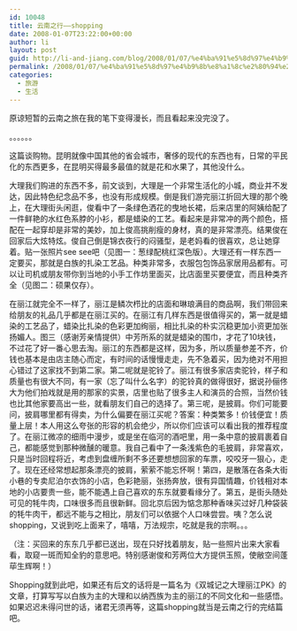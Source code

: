 ```yaml
---
id: 10048
title: 云南之行——shopping
date: 2008-01-07T23:22:00+00:00
author: li
layout: post
guid: http://li-and-jiang.com/blog/2008/01/07/%e4%ba%91%e5%8d%97%e4%b9%8b%e8%a1%8c%e2%80%94%e2%80%94shopping/
permalink: /2008/01/07/%e4%ba%91%e5%8d%97%e4%b9%8b%e8%a1%8c%e2%80%94%e2%80%94shopping/
categories:
  - 旅游
  - 生活
---
```

原谅短暂的云南之旅在我的笔下变得漫长，而且看起来没完没了。 

。。。。。。 

这篇谈购物。昆明就像中国其他的省会城市，奢侈的现代的东西也有，日常的平民化的东西更多，在昆明买得最多最值的就是花和水果了，其他没什么。 

大理我们购进的东西不多，前文谈到，大理是一个非常生活化的小城，商业并不发达，因此特色纪念品不多，也没有形成规模。倒是我们游完丽江折回大理的那个晚上，在大理街头闲逛，俊看中了一条绿色洒花的曳地长裙，后来店里的阿姨给配了一件鲜艳的水红色系脖的小衫，都是蜡染的工艺。看起来是非常冲的两个颜色，搭配在一起穿却是非常的美妙，加上俊高挑削瘦的身材，真的是非常漂亮。结果俊在回家后大炫特炫。俊自己倒是锦衣夜行的闷骚型，是老妈看的很喜欢，总让她穿着。贴一张照片see see吧（见图一：葱绿配桃红深色版）。大理还有一样东西一定要买，那就是白族的扎染工艺品。种类非常多，衣服包包饰品家居用品都有。可以让司机或朋友带你到当地的小手工作坊里面买，比店面里买要便宜，而且种类齐全（见图二：硕果仅存）。 

在丽江就完全不一样了，丽江是鳞次栉比的店面和琳琅满目的商品啊，我们带回来给朋友的礼品几乎都是在丽江买的。在丽江有几样东西是很值得买的，第一就是蜡染的工艺品了，蜡染比扎染的色彩更加绚丽，相比扎染的朴实沉稳更加小资更加张扬媚人。图三（感谢芳亲情提供）中芳所系的就是蜡染的围巾，才花了10块钱，不过花了好一番心思去淘。丽江的东西都是这样，因为多，所以质量参差不齐，价钱也基本是由店主随心而定，有时间的话慢慢走走，先不急着买，因为绝对不用担心错过了这家找不到第二家。第二呢就是驼铃了。丽江有很多家店卖驼铃，样子和质量也有很大不同，有一家（忘了叫什么名字）的驼铃真的做得很好，据说孙俪佟大为他们拍戏就是用的那家的实景，店里也贴了很多主人和演员的合照，当然价钱也比其他家要高出一些，就看朋友们自己的选择了。第三呢，是披肩。你们可能要问，披肩哪里都有得卖，为什么偏要在丽江买呢？答案：种类繁多！价钱便宜！质量上层！本人用这么夸张的形容的机会绝少，所以你们应该可以看出我的推荐程度了。在丽江微凉的细雨中漫步，或是坐在临河的酒吧里，用一条中意的披肩裹着自己，都能感觉到那种微醺的暖意。我自己看中了一条浅紫色的毛披肩，非常喜欢，只是当时回程将近，考虑到盘缠所剩不多还要想想回家的车票，咬咬牙一狠心，走了。现在还经常想起那条漂亮的披肩，萦萦不能忘怀啊！第四，是散落在各条大街小巷的专卖尼泊尔衣饰的小店，色彩艳丽，张扬奔放，很有异国情趣，价钱相对本地的小店要贵一些，能不能遇上自己喜欢的东东就要看缘分了。第五，是街头随处可见的牦牛肉，口味很多而且很新鲜。回北京后因为惦念那种香味买过好几种袋装的牦牛肉干，都远不能与之相比，朋友们可以依据个人口味尝尝。咦？怎么说shopping，又说到吃上面来了，嘻嘻，万法规宗，吃就是我的宗啊。。。 

（注：买回来的东东几乎都已送出，现在只好找着朋友，贴一些照片出来大家看看，取窥一斑而知全豹的意思吧。特别感谢俊和芳两位大方提供玉照，使敝空间蓬荜生辉啊！） 

Shopping就到此吧，如果还有后文的话将是一篇名为《双城记之大理丽江PK》的文章，打算写写以白族为主的大理和以纳西族为主的丽江的不同文化和一些感悟。如果迟迟未得问世的话，诸君无须再等，这篇shopping就当是云南之行的完结篇吧。